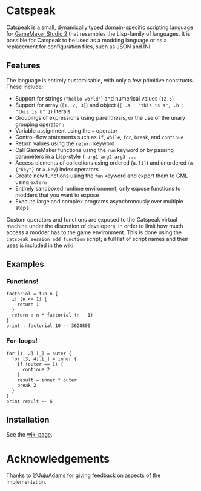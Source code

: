 # Catspeak

Catspeak is a small, dynamically typed domain-specific scripting language for [GameMaker Studio 2](https://www.yoyogames.com/gamemaker) that resembles the Lisp-family of languages. It is possible for Catspeak to be used as a modding language or as a replacement for configuration files, such as JSON and INI.

## Features

The language is entirely customisable, with only a few primitive constructs. These include:

 - Support for strings (`"hello world"`) and numerical values (`12.5`)
 - Support for array (`[1, 2, 3]`) and object (`{ .a : "this is a", .b : "this is b" }`) literals
 - Groupings of expressions using parenthesis, or the use of the unary grouping operator `:`
 - Variable assignment using the `=` operator
 - Control-flow statements such as `if`, `while`, `for`, `break`, and `continue`
 - Return values using the `return` keyword
 - Call GameMaker functions using the `run` keyword or by passing parameters in a Lisp-style `f arg1 arg2 arg3 ...`
 - Access elements of collections using ordered (`a.[i]`) and unordered (`a.{"key"}` or `a.key`) index operators
 - Create new functions using the `fun` keyword and export them to GML using `extern`
 - Entirely sandboxed runtime environment, only expose functions to modders that you want to expose
 - Execute large and complex programs asynchronously over multiple steps

Custom operators and functions are exposed to the Catspeak virtual machine under the discretion of developers, in order to limit how much access a modder has to the game environment. This is done using the `catspeak_session_add_function` script; a full list of script names and their uses is included in the [wiki](https://github.com/NuxiiGit/catspeak-lang/wiki).

## Examples

### Functions!

```
factorial = fun n {
  if (n <= 1) {
    return 1
  }
  return : n * factorial (n - 1)
}
print : factorial 10 -- 3628800
```

### For-loops!

```
for [1, 2].[_] = outer {
  for [3, 4].[_] = inner {
    if (outer == 1) {
      continue 2
    }
    result = inner * outer
    break 2
  }
}
print result -- 6
```

## Installation

See the [wiki page](https://github.com/NuxiiGit/catspeak-lang/wiki/Getting-Started#installing).

# Acknowledgements

Thanks to [@JujuAdams](https://www.jujuadams.com/) for giving feedback on aspects of the implementation.

